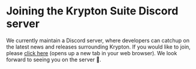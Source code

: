 # Joining the Krypton Suite Discord server

We currently maintain a Discord server, where developers can catchup on the latest news and releases surrounding Krypton. If you would like to join, please [click here](https://discord.gg/CRjF6fY) (opens up a new tab in your web browser). We look forward to seeing you on the server :slightly_smiling_face:.